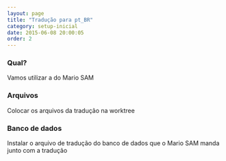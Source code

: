 ```yaml
---
layout: page
title: "Tradução para pt_BR"
category: setup-inicial
date: 2015-06-08 20:00:05
order: 2
---
```


### Qual?

Vamos utilizar a do Mario SAM

### Arquivos

Colocar os arquivos da tradução na worktree

### Banco de dados

Instalar o arquivo de tradução do banco de dados que o Mario SAM manda junto com
a tradução

